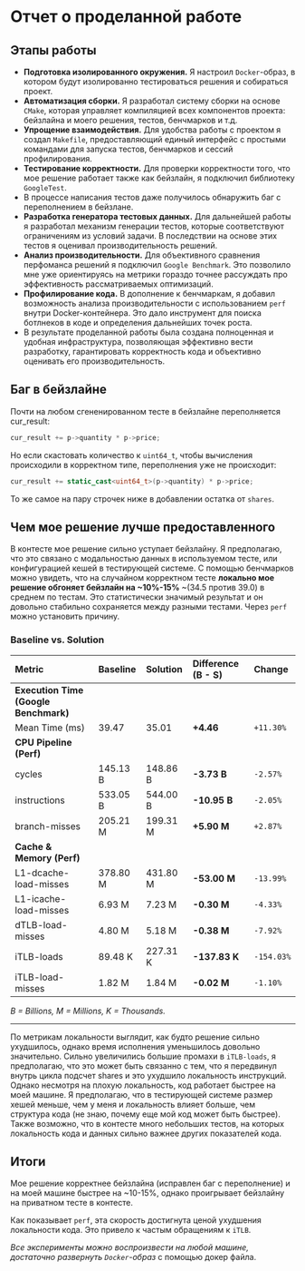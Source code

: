 # Отчет о проделанной работе

## Этапы работы

- **Подготовка изолированного окружения.** Я настроил `Docker`-образ, в котором будут
  изолированно тестироватьcя решения и собиратьcя проект. 
- **Автоматизация сборки.** Я разработал систему сборки на основе `CMake`, которая
  управляет компиляцией всех компонентов проекта: бейзлайнa и моего решения, тестов, бенчмарков и т.д.
- **Упрощение взаимодействия.** Для удобства работы с проектом я создал `Makefile`,
  предоставляющий единый интерфейс с простыми командами для запуска тестов,
  бенчмарков и сессий профилирования.
- **Тестирование корректности.** Для проверки корректности того,
  что мое решение работает также как бейзлайн, я подключил библиотеку
  `GoogleTest`.
- В процессе написания тестов даже получилось обнаружить баг с переполнением в бейзлане.
- **Разработка генератора тестовых данных.** Для дальнейшей работы я разработал
  механизм генерации тестов, которые соответствуют ограничениям из условий
  задачи. В последствии на основе этих тестов я оценивал производительность
  решений.
- **Анализ производительности.** Для объективного сравнения
  перфоманса решений я подключил `Google Benchmark`. Это позволило
  мне уже ориентируясь на метрики гораздо точнее рассуждать про 
  эффективность рассматриваемых оптимизаций.
- **Профилирование кода.** В дополнение к бенчмаркам, я добавил возможность анализа
  производительности с использованием `perf` внутри
  Docker-контейнера. Это дало инструмент для поиска ботлнеков в коде и
  определения дальнейших точек роста.
- В результате проделанной работы была создана полноценная и удобная
  инфраструктура, позволяющая эффективно вести разработку, гарантировать
  корректность кода и объективно оценивать его производительность.

## Баг в бейзлайне

Почти на любом сгененированном тесте в бейзлайне переполняется cur_result:

```cpp
cur_result += p->quantity * p->price;

```
Но если скастовать количество к `uint64_t`, чтобы вычисления происходили в корректном типе,
переполнения уже не происходит:

```cpp
cur_result += static_cast<uint64_t>(p->quantity) * p->price;
```

То же самое на пару строчек ниже в добавлении остатка от `shares`.

## Чем мое решение лучше предоставленного

В контесте мое решение сильно уступает бейзлайну. Я предполагаю, что это
связано с модальностью данных в используемом тесте, или конфигурацией кешей в
тестирующей системе. С помощью бенчмарков можно увидеть, что на случайном
корректном тесте **локально мое решение обгоняет бейзлайн на ~10%-15%** ~(34.5
против 39.0) в среднем по тестам. Это статистически значимый результат и он
довольно стабильно сохраняется между разными тестами. Через `perf` можно
установить причину.

### Baseline vs. Solution

| Metric | Baseline | Solution | Difference (B - S) | Change |
| :--- | :--- | :--- | :--- | :--- |
| **Execution Time (Google Benchmark)** | | | | |
| Mean Time (ms) | 39.47 | 35.01 | **+4.46** | `+11.30%` |
| **CPU Pipeline (Perf)** | | | | |
| cycles | 145.13 B | 148.86 B | **-3.73 B** | `-2.57%` |
| instructions | 533.05 B | 544.00 B | **-10.95 B** | `-2.05%` |
| branch-misses | 205.21 M | 199.31 M | **+5.90 M** | `+2.87%` |
| **Cache & Memory (Perf)** | | | | |
| L1-dcache-load-misses | 378.80 M | 431.80 M | **-53.00 M** | `-13.99%` |
| L1-icache-load-misses | 6.93 M | 7.23 M | **-0.30 M** | `-4.33%` |
| dTLB-load-misses | 4.80 M | 5.18 M | **-0.38 M** | `-7.92%` |
| iTLB-loads | 89.48 K | 227.31 K | **-137.83 K** | `-154.03%` |
| iTLB-load-misses | 1.82 M | 1.84 M | **-0.02 M** | `-1.10%` |

*B = Billions, M = Millions, K = Thousands.*

---

По метрикам локальности выглядит, как будто решение сильно ухудшилось, однако
время исполнения уменьшилось довольно значительно. Сильно увеличились большие промахи в
`iTLB-loads`, я предполагаю, что это может быть
связанно с тем, что я передвинул внутрь цикла подсчет shares и это ухудшило
локальность инструкций. Однако несмотря на плохую локальность, код работает быстрее на моей машине.
Я предполагаю, что в тестирующей системе размер хешей меньше, чем у меня и локальность влияет больше, чем структура кода (не знаю, почему еще мой код может быть быстрее). Также возможно, что в контесте много небольших тестов, на которых локальность кода и данных сильно важнее других показателей кода.


## Итоги

Мое решение корректнее бейзлайна (исправлен баг с переполнение) и на моей машине быстрее на ~10-15%, однако проигрывает бейзлайну на приватном тесте в контесте.

Как показывает `perf`, эта скорость достигнута ценой ухудшения локальности кода.
Это привело к частым обращениям к `iTLB`.

*Все эксперименты можно воспроизвести на любой машине, достаточно развернуть `Docker`-образ* с помощью докер файла. 
